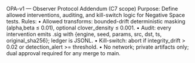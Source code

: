 OPA-v1 — Observer Protocol Addendum (C7 scope)
Purpose: Define allowed interventions, auditing, and kill-switch logic for Negative Space tests.
Rules:
• Allowed transforms: bounded-drift deterministic masking (alpha,beta ≤ 0.01), optional clover_density ≤ 0.001.
• Audit: every intervention emits .sig with {engine, seed, params, src, dst, ts, original_sha256}; ledger is JSONL.
• Kill-switch: abort if integrity_drift > 0.02 or detection_alert >= threshold.
• No network; private artifacts only; dual approval required for any merge to main.


